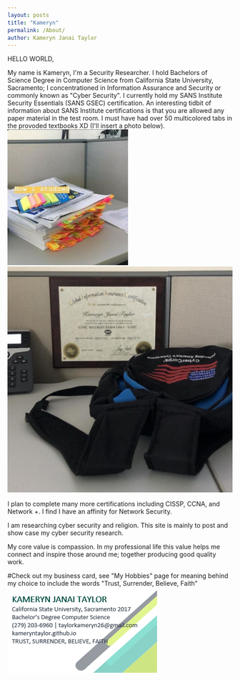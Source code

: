 ```yaml
---
layout: posts
title: "Kameryn"
permalink: /About/
author: Kameryn Janai Taylor
---
```

HELLO WORLD,

My name is Kameryn, I'm a Security Researcher. I hold Bachelors of Science Degree in Computer Science from California State University, Sacramento; I concentrationed in Information Assurance and Security or commonly known as "Cyber Security". I currently hold my SANS Institute Security Essentials (SANS GSEC) certification. An interesting tidbit of information about SANS Institute certifications is that you are allowed any paper material in the test room. I must have had over 50 multicolored tabs in the provoded textbooks XD (I'll insert a photo below).  
![gsecmaterials](/assets/gsec_study_materials.jpg) ![gseccertification](/assets/gsec_certification.jpg)

I plan to complete many more certifications including CISSP, CCNA, and Network +. I find I have an affinity for Network Security. 

I am researching cyber security and religion. This site is mainly to post and show case my cyber security research.

My core value is compassion. In my professional life this value helps me connect and inspire those around me; together producing good quality work.

#Check out my business card, see "My Hobbies" page for meaning behind my choice to include the words "Trust, Surrender, Believe, Faith"  
![businesscards](/assets/bc7.PNG)
